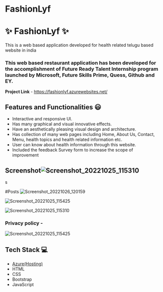 # FashionLyf

# ✨ FashionLyf ✨

This is a web based application developed for health related telugu based website in india

### This web based restaurant application has been developed for the accomplishment of Future Ready Talent Internship program launched by Microsoft, Future Skills Prime, Quess, Github and EY.


**Project Link** - https://fashionlyf.azurewebsites.net/


## Features and Functionalities 😃

- Interactive and responsive UI.
- Has many graphical and visual innovative effects.
- Have an aesthetically pleasing visual design and architecture.
- Has collection of many web pages including Home, About Us, Contact, Menu, health topics and health related information etc.
- User can know about health information through this website.
- Included the feedback Survey form to increase the scope of improvement 

## Screenshot![Screenshot_20221025_115310](https://user-images.githubusercontent.com/111066064/197852600-d8201885-8315-4ee3-b0e6-fa9cfaca7463.png)
s

 
#Posts
![Screenshot_20221026_120159](https://user-images.githubusercontent.com/111066064/197854177-4c48a1bc-83fc-4553-ab7d-e7b20432d1f8.png)


   










![Screenshot_20221025_115425](https://user-images.githubusercontent.com/111066064/197854227-294dc0b4-0cd5-44cc-ace7-03e9972fed5a.png)







![Screenshot_20221025_115310](https://user-images.githubusercontent.com/111066064/197854258-22f68f38-198d-44b7-bf2b-db3f81076771.png)



### Privacy policy -




![Screenshot_20221025_115425](https://user-images.githubusercontent.com/111066064/197852696-1d2f466d-5439-4c46-be70-2dbcc8242d9e.png)


## Tech Stack 💻

- [Azure(Hosting)](https://azure.microsoft.com/en-in/features/azure-portal/)
- HTML
- CSS
- Bootstrap
- JavaScript

